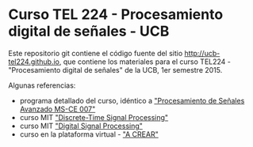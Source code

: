 # Curso TEL 224 - Procesamiento digital de señales - UCB

Este repositorio git contiene el código fuente del sitio http://ucb-tel224.github.io, que contiene los materiales para el curso TEL224 - "Procesamiento digital de señales" de la UCB, 1er semestre 2015.

Algunas referencias:

* programa detallado del curso, idéntico a ["Procesamiento de Señales Avanzado MS-CE 007"](http://www.ce.ucb.edu.bo/msc007.html?id=217)
* curso MIT ["Discrete-Time Signal Processing"](http://ocw.mit.edu/courses/electrical-engineering-and-computer-science/6-341-discrete-time-signal-processing-fall-2005/index.htm)
* curso MIT ["Digital Signal Processing"](http://ocw.mit.edu/resources/res-6-008-digital-signal-processing-spring-2011/index.htm)
* curso en la plataforma virtual - ["A CREAR"](http://www.virtual.ucb.edu.bo/course/category.php?id=472)
